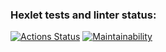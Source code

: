### Hexlet tests and linter status:
[![Actions Status](https://github.com/v-b-a/java-project-lvl1/workflows/hexlet-check/badge.svg)](https://github.com/v-b-a/java-project-lvl1/actions)
[![Maintainability](https://api.codeclimate.com/v1/badges/6674c5a2c38887297437/maintainability)](https://codeclimate.com/github/v-b-a/java-project-lvl1/maintainability)
